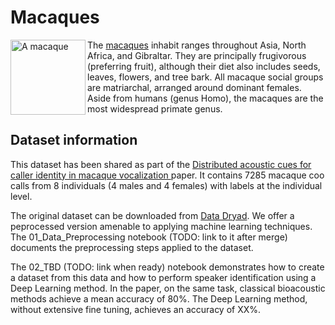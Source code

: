 # Macaques

<img src="https://upload.wikimedia.org/wikipedia/commons/4/43/Bonnet_macaque_%28Macaca_radiata%29_Photograph_By_Shantanu_Kuveskar.jpg" alt="A macaque" width="120" align="left">

The [macaques](https://en.wikipedia.org/wiki/Macaque) inhabit ranges throughout Asia, North Africa, and Gibraltar. They are principally frugivorous (preferring fruit), although their diet also includes seeds, leaves, flowers, and tree bark. All macaque social groups are matriarchal, arranged around dominant females. Aside from humans (genus Homo), the macaques are the most widespread primate genus.


## Dataset information

This dataset has been shared as part of the [Distributed acoustic cues for caller identity in macaque vocalization
](https://www.ncbi.nlm.nih.gov/pmc/articles/PMC4806230/) paper. It contains 7285 macaque coo calls from 8 individuals (4 males and 4 females) with labels at the individual level.

The original dataset can be downloaded from [Data Dryad](https://datadryad.org/stash/dataset/doi:10.5061/dryad.7f4p9). We offer a peprocessed version amenable to applying machine learning techniques. The 01_Data_Preprocessing notebook (TODO: link to it after merge) documents the preprocessing steps applied to the dataset.

The 02_TBD (TODO: link when ready) notebook demonstrates how to create a dataset from this data and how to perform speaker identification using a Deep Learning method. In the paper, on the same task, classical bioacoustic methods achieve a mean accuracy of 80%. The Deep Learning method, without extensive fine tuning, achieves an accuracy of XX%.
